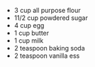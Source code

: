 - 3 cup all purpose flour 
- 11/2 cup powdered sugar                   
- 4 cup egg 
- 1 cup butter 
- 1 cup milk                                 
- 2 teaspoon baking soda                     
- 2 teaspoon vanilla ess    
